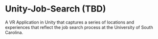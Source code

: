 # Unity-Job-Search (TBD)

A VR Application in Unity that captures a series of locations and experiences that reflect the job search process at the University of South Carolina.
